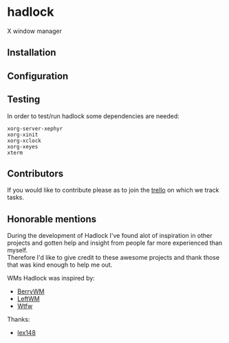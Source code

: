 # hadlock
X window manager

## Installation

## Configuration

## Testing
In order to test/run hadlock some dependencies are needed:  
```
xorg-server-xephyr  
xorg-xinit  
xorg-xclock  
xorg-xeyes  
xterm  
```
## Contributors
If you would like to contribute please as to join the [trello](https://trello.com/hadlock/home) on which we track tasks.  

## Honorable mentions
During the development of Hadlock I've found alot of inspiration in other projects and gotten help and insight from people far more experienced than myself.  
Therefore I'd like to give credit to these awesome projects and thank those that was kind enough to help me out.  

WMs Hadlock was inspired by:
- [BerryWM](https://github.com/JLErvin/berry)
- [LeftWM](https://github.com/leftwm/leftwm)
- [Wtfw](https://github.com/Kintaro/wtftw)

Thanks:
- [lex148](https://github.com/lex148)
